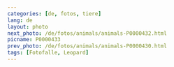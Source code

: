 ```yaml
---
categories: [de, fotos, tiere]
lang: de
layout: photo
next_photo: /de/fotos/animals/animals-P0000432.html
picname: P0000433
prev_photo: /de/fotos/animals/animals-P0000430.html
tags: [Fotofalle, Leopard]
---
```

